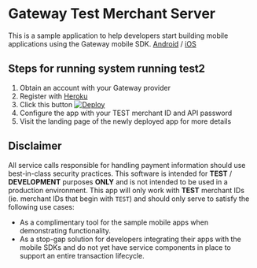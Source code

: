 # Gateway Test Merchant Server
This is a sample application to help developers start building mobile applications using the Gateway mobile SDK. [Android] / [iOS]

## Steps for running  system running test2
1. Obtain an account with your Gateway provider
1. Register with [Heroku]
1. Click this button [![Deploy](https://www.herokucdn.com/deploy/button.png)](https://heroku.com/deploy)
1. Configure the app with your TEST merchant ID and API password
1. Visit the landing page of the newly deployed app for more details

## Disclaimer
All service calls responsible for handling payment information should use best-in-class security practices. This software is intended for **TEST** / **DEVELOPMENT** purposes **ONLY** and is not intended to be used in a production environment. This app will only work with **TEST** merchant IDs (ie. merchant IDs that begin with `TEST`) and should only serve to satisfy the following use cases:
* As a complimentary tool for the sample mobile apps when demonstrating functionality.
* As a stop-gap solution for developers integrating their apps with the mobile SDKs and do not yet have service components in place to support an entire transaction lifecycle.

[Android]: https://github.com/Mastercard-Gateway/gateway-android-sdk
[iOS]: https://github.com/Mastercard-Gateway/gateway-ios-sdk
[Heroku]: https://www.heroku.com
